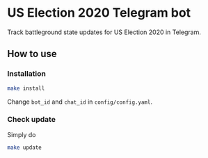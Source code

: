 # US Election 2020 Telegram bot

Track battleground state updates for US Election 2020 in Telegram.

## How to use

### Installation

```bash
make install
```

Change `bot_id` and `chat_id` in `config/config.yaml`.

### Check update

Simply do

```bash
make update
```